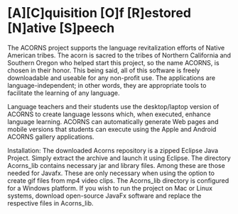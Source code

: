 # [A][C]quisition [O]f [R]estored [N]ative [S]peech

The ACORNS project supports the language revitalization efforts of Native American tribes. The acorn is sacred to the tribes of Northern California and Southern Oregon who helped start this project, so the name ACORNS, is chosen in their honor. This being said, all of this software is freely downloadable and useable for any non-profit use. The applications are language-independent; in other words, they are appropriate tools to facilitate the learning of any language.

Language teachers and their students use the desktop/laptop version of ACORNS to create language lessons which, when executed, enhance language learning. ACORNS can automatically generate Web pages and mobile versions that students can execute using the Apple and Android ACORNS gallery applications. 

Installation: The downloaded Acorns repository is a zipped Eclipse Java Project. Simply extract the archive and launch it using Eclipse. The directory Acorns_lib contains necessary jar and library files. Among these are those needed for Javafx. These are only necessary when using the option to create gif files from mp4 video clips. The Acorns_lib directory is configured for a Windows platform. If you wish to run the project on Mac or Linux systems, download open-source JavaFx software and replace the respective files in Acorns_lib.


